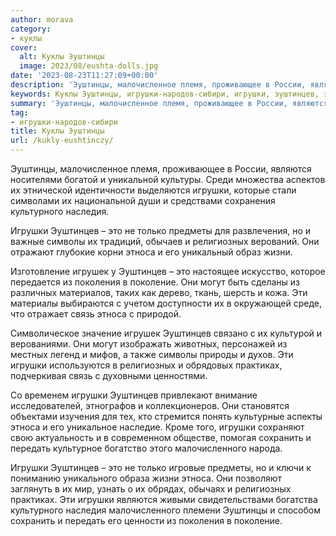```yaml
---
author: morava
category:
- куклы
cover:
  alt: Куклы Эуштинцы
  image: 2023/08/eushta-dolls.jpg
date: '2023-08-23T11:27:09+00:00'
description: 'Эуштинцы, малочисленное племя, проживающее в России, являются носителями богатой и уникальной культуры. Среди множества аспектов их этнической...'
keywords: Куклы Эуштинцы, игрушки-народов-сибири, игрушки, эуштинцев, этноса, это, религиозных, эуштинцы, являются, культурного, наследия, только, предметы, символы, жизни, игрушек, поколения
summary: 'Эуштинцы, малочисленное племя, проживающее в России, являются носителями богатой и уникальной культуры. Среди множества аспектов их этнической...'
tag:
- игрушки-народов-сибири
title: Куклы Эуштинцы
url: /kukly-eushtinczy/
---
```


Эуштинцы, малочисленное племя, проживающее в России, являются носителями богатой и уникальной культуры. Среди множества аспектов их этнической идентичности выделяются игрушки, которые стали символами их национальной души и средствами сохранения культурного наследия.

Игрушки Эуштинцев – это не только предметы для развлечения, но и важные символы их традиций, обычаев и религиозных верований. Они отражают глубокие корни этноса и его уникальный образ жизни.

Изготовление игрушек у Эуштинцев – это настоящее искусство, которое передается из поколения в поколение. Они могут быть сделаны из различных материалов, таких как дерево, ткань, шерсть и кожа. Эти материалы выбираются с учетом доступности их в окружающей среде, что отражает связь этноса с природой.

Символическое значение игрушек Эуштинцев связано с их культурой и верованиями. Они могут изображать животных, персонажей из местных легенд и мифов, а также символы природы и духов. Эти игрушки используются в религиозных и обрядовых практиках, подчеркивая связь с духовными ценностями.

Со временем игрушки Эуштинцев привлекают внимание исследователей, этнографов и коллекционеров. Они становятся объектами изучения для тех, кто стремится понять культурные аспекты этноса и его уникальное наследие. Кроме того, игрушки сохраняют свою актуальность и в современном обществе, помогая сохранить и передать культурное богатство этого малочисленного народа.

Игрушки Эуштинцев – это не только игровые предметы, но и ключи к пониманию уникального образа жизни этноса. Они позволяют заглянуть в их мир, узнать о их обрядах, обычаях и религиозных практиках. Эти игрушки являются живыми свидетельствами богатства культурного наследия малочисленного племени Эуштинцы и способом сохранить и передать его ценности из поколения в поколение.